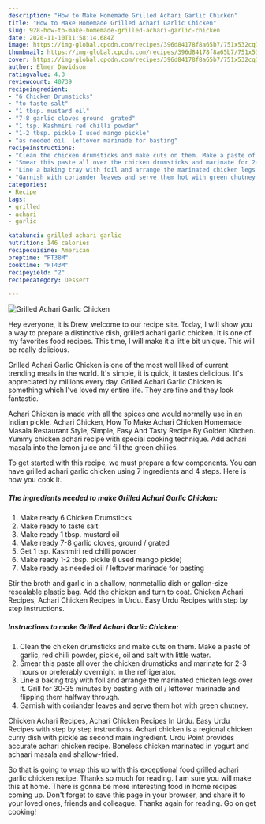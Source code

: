 ```yaml
---
description: "How to Make Homemade Grilled Achari Garlic Chicken"
title: "How to Make Homemade Grilled Achari Garlic Chicken"
slug: 928-how-to-make-homemade-grilled-achari-garlic-chicken
date: 2020-11-10T11:58:14.684Z
image: https://img-global.cpcdn.com/recipes/396d84178f8a65b7/751x532cq70/grilled-achari-garlic-chicken-recipe-main-photo.jpg
thumbnail: https://img-global.cpcdn.com/recipes/396d84178f8a65b7/751x532cq70/grilled-achari-garlic-chicken-recipe-main-photo.jpg
cover: https://img-global.cpcdn.com/recipes/396d84178f8a65b7/751x532cq70/grilled-achari-garlic-chicken-recipe-main-photo.jpg
author: Elmer Davidson
ratingvalue: 4.3
reviewcount: 40739
recipeingredient:
- "6 Chicken Drumsticks"
- "to taste salt"
- "1 tbsp. mustard oil"
- "7-8 garlic cloves ground  grated"
- "1 tsp. Kashmiri red chilli powder"
- "1-2 tbsp. pickle I used mango pickle"
- "as needed oil  leftover marinade for basting"
recipeinstructions:
- "Clean the chicken drumsticks and make cuts on them. Make a paste of garlic, red chilli powder, pickle, oil and salt with little water."
- "Smear this paste all over the chicken drumsticks and marinate for 2-3 hours or preferably overnight in the refrigerator."
- "Line a baking tray with foil and arrange the marinated chicken legs over it. Grill for 30-35 minutes by basting with oil / leftover marinade and flipping them halfway through."
- "Garnish with coriander leaves and serve them hot with green chutney."
categories:
- Recipe
tags:
- grilled
- achari
- garlic

katakunci: grilled achari garlic 
nutrition: 146 calories
recipecuisine: American
preptime: "PT38M"
cooktime: "PT43M"
recipeyield: "2"
recipecategory: Dessert

---
```



![Grilled Achari Garlic Chicken](https://img-global.cpcdn.com/recipes/396d84178f8a65b7/751x532cq70/grilled-achari-garlic-chicken-recipe-main-photo.jpg)

Hey everyone, it is Drew, welcome to our recipe site. Today, I will show you a way to prepare a distinctive dish, grilled achari garlic chicken. It is one of my favorites food recipes. This time, I will make it a little bit unique. This will be really delicious.

Grilled Achari Garlic Chicken is one of the most well liked of current trending meals in the world. It's simple, it is quick, it tastes delicious. It's appreciated by millions every day. Grilled Achari Garlic Chicken is something which I've loved my entire life. They are fine and they look fantastic.

Achari Chicken is made with all the spices one would normally use in an Indian pickle. Achari Chicken, How To Make Achari Chicken Homemade Masala Restaurant Style, Simple, Easy And Tasty Recipe By Golden Kitchen. Yummy chicken achari recipe with special cooking technique. Add achari masala into the lemon juice and fill the green chilies.


To get started with this recipe, we must prepare a few components. You can have grilled achari garlic chicken using 7 ingredients and 4 steps. Here is how you cook it.

<!--inarticleads1-->

##### The ingredients needed to make Grilled Achari Garlic Chicken:

1. Make ready 6 Chicken Drumsticks
1. Make ready to taste salt
1. Make ready 1 tbsp. mustard oil
1. Make ready 7-8 garlic cloves, ground / grated
1. Get 1 tsp. Kashmiri red chilli powder
1. Make ready 1-2 tbsp. pickle (I used mango pickle)
1. Make ready as needed oil / leftover marinade for basting


Stir the broth and garlic in a shallow, nonmetallic dish or gallon-size resealable plastic bag. Add the chicken and turn to coat. Chicken Achari Recipes, Achari Chicken Recipes In Urdu. Easy Urdu Recipes with step by step instructions. 

<!--inarticleads2-->

##### Instructions to make Grilled Achari Garlic Chicken:

1. Clean the chicken drumsticks and make cuts on them. Make a paste of garlic, red chilli powder, pickle, oil and salt with little water.
1. Smear this paste all over the chicken drumsticks and marinate for 2-3 hours or preferably overnight in the refrigerator.
1. Line a baking tray with foil and arrange the marinated chicken legs over it. Grill for 30-35 minutes by basting with oil / leftover marinade and flipping them halfway through.
1. Garnish with coriander leaves and serve them hot with green chutney.


Chicken Achari Recipes, Achari Chicken Recipes In Urdu. Easy Urdu Recipes with step by step instructions. Achari chicken is a regional chicken curry dish with pickle as second main ingredient. Urdu Point provides accurate achari chicken recipe. Boneless chicken marinated in yogurt and achaari masala and shallow-fried. 

So that is going to wrap this up with this exceptional food grilled achari garlic chicken recipe. Thanks so much for reading. I am sure you will make this at home. There is gonna be more interesting food in home recipes coming up. Don't forget to save this page in your browser, and share it to your loved ones, friends and colleague. Thanks again for reading. Go on get cooking!
